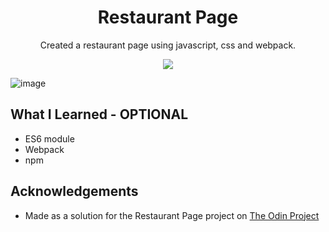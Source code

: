 <div align=center>
<h1 align=center>Restaurant Page</h1>
<p>Created a restaurant page using javascript, css and webpack.<p>
<a href=https://roopaksh1.github.io/Restaurant-Page/><img src=https://img.shields.io/badge/%F0%9F%91%89-LIVE-success></a>
</div>

![image](https://user-images.githubusercontent.com/72032743/194386053-71bc08f7-b0b5-47f4-80e4-8b61a3216fdf.png)

## What I Learned - OPTIONAL
- ES6 module
- Webpack
- npm

## Acknowledgements

- Made as a solution for the Restaurant Page project on [The Odin Project]

[The Odin Project]: <https://www.theodinproject.com>
